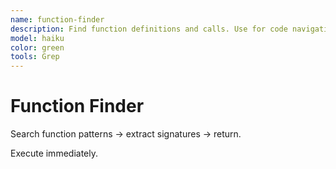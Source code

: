 ```yaml
---
name: function-finder
description: Find function definitions and calls. Use for code navigation.
model: haiku
color: green
tools: Grep
---
```


# Function Finder

Search function patterns → extract signatures → return.

Execute immediately.